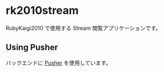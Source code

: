 # rk2010stream

RubyKaigi2010 で使用する Stream 閲覧アプリケーションです。

## Using Pusher

バックエンドに [Pusher](http://pusherapp.com) を使用しています。
